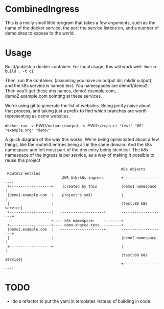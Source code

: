 # CombinedIngress

This is a really small little program that takes a few arguments, such as the name of the docker service, the port the service listens on, and a number of demo sites to expose to the world.

# Usage

Build/publish a docker container.  For local usage, this will work well:
`docker build . -t ci`  
 
 Then, run the container. (assuming you have an output dir, mkdir output), and the k8s service is named test.  You namespaces are demo1/demo2. Then you'll get these dns names, demo1.example.com, demo2.example.com pointing at these services.
 
 We're using git to generate the list of websites.  Being pretty naive about that process, and taking just a prefix to find which branches are worth representing as demo websites.
 
 `docker run -v `PWD`/output:/output -v `PWD`:/repo ci "test" "80" "example.org" "demo/"`
 
 A quick diagram of the way this works.  We're being opinionated about a few things, like the route53 entries being all in the same domain.  And the k8s namespace and left most part of the dns entry being identical. The k8s namespace of the ingress is per service, as a way of making it possible to reuse this project.

```                                                                               
                                                     K8s objects              
 Route53 entries                                                              
                          AWS Alb/k8s ingress        +-------------------+    
 +-------------------+    (created by this           |demo1 namespace    |    
 |demo1.example.com  |    project's yml)             |                   |    
 |                   |                               |test:80 k8s service|    
 +-------------------|   +-------------------+       --------------------+    
                     +---- k8s namespace:    --------+                        
 +-------------------+---- demo-shared-test  --------+                        
 |demo2.example.com  |   +-------------------+       --------------------+    
 |                   |                               |demo2 namespace    |    
 +-------------------+                               |                   |    
                                                     |test:80 k8s service|    
                                                     +-------------------+   
 ```
 
 # TODO
 
 * do a refactor to put the yaml in templates instead of building in code
 
